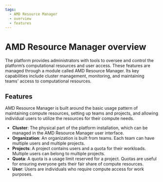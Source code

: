 ```yaml
---
tags:
  - AMD Resource Manager
  - overview
  - features
---
```


# AMD Resource Manager overview

The platform provides administrators with tools to oversee and control the platform’s computational resources and user access. These features are managed through a module called AMD Resource Manager. Its key capabilities include cluster management, monitoring, and maintaining teams' access to computational resources.

## Features

AMD Resource Manager is built around the basic usage pattern of maintaining compute resources, setting up teams and projects, and allowing individual users to utilize the resources for their compute needs.

- **Cluster**: The physical part of the platform installation, which can be managed in the AMD Resource Manager user interface.
- **Organization**: An organization is built from teams. Each team can have multiple users and multiple projects.
- **Projects**: A project contains users and a quota for their workloads. Multiple users can belong to multiple projects.
- **Quota**: A quota is a usage limit reserved for a project. Quotas are useful for ensuring everyone gets their fair share of compute resources.
- **User**: Users are individuals who require compute access for work purposes.
